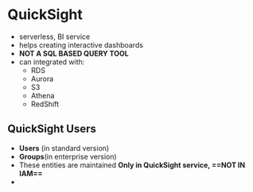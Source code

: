 

# QuickSight

- serverless, BI service
- helps creating interactive dashboards
- **NOT A SQL BASED QUERY TOOL**
- can integrated with:
	- RDS
	- Aurora
	- S3
	- Athena
	- RedShift


## QuickSight Users

- **Users** (in standard version)
- **Groups**(in enterprise version)
- These entities are maintained **Only in QuickSight service, ==NOT IN IAM==**
- 